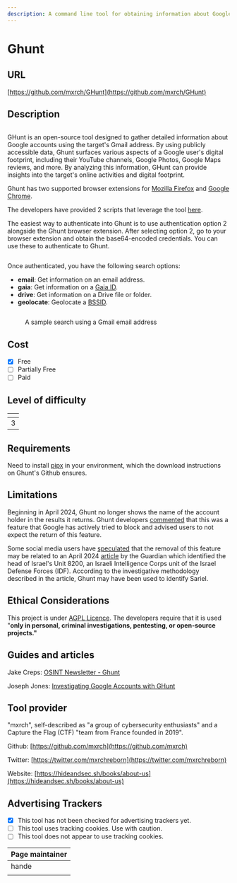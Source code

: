 ```yaml
---
description: A command line tool for obtaining information about Google accounts.
---
```


# Ghunt

## URL

[https://github.com/mxrch/GHunt](https://github.com/mxrch/GHunt)

## Description

<figure><img src=".gitbook/assets/Screenshot 2024-07-29 at 10.49.53 PM.png" alt=""><figcaption></figcaption></figure>

GHunt is an open-source tool designed to gather detailed information about Google accounts using the target's Gmail address. By using publicly accessible data, Ghunt surfaces various aspects of a Google user's digital footprint, including their YouTube channels, Google Photos, Google Maps reviews, and more. By analyzing this information, GHunt can provide insights into the target's online activities and digital footprint.&#x20;

Ghunt has two supported browser extensions for [Mozilla Firefox](https://addons.mozilla.org/en-US/firefox/addon/ghunt-companion/) and [Google Chrome](https://chromewebstore.google.com/detail/ghunt-companion/dpdcofblfbmmnikcbmmiakkclocadjab).

The developers have provided 2 scripts that leverage the tool [here](https://github.com/mxrch/GHunt/tree/master/examples).

The easiest way to authenticate into Ghunt is to use authentication option 2 alongside the Ghunt browser extension. After selecting option 2, go to your browser extension and obtain the base64-encoded credentials. You can use these to authenticate to Ghunt.

<figure><img src=".gitbook/assets/Screenshot 2024-07-29 at 10.47.52 PM.png" alt=""><figcaption></figcaption></figure>

Once authenticated, you have the following search options:

* **email**: Get information on an email address.&#x20;
* **gaia**: Get information on a [Gaia ID](https://developers.google.com/issue-tracker/concepts/access-control).&#x20;
* **drive**: Get information on a Drive file or folder.&#x20;
* **geolocate**: Geolocate a [BSSID](https://www.gorelo.io/blog/what-is-bssid/).

<figure><img src=".gitbook/assets/Screenshot 2024-08-20 at 12.06.20 PM.png" alt=""><figcaption><p>A sample search using a Gmail email address</p></figcaption></figure>





## Cost

* [x] Free
* [ ] Partially Free
* [ ] Paid

## Level of difficulty

<table><thead><tr><th data-type="rating" data-max="5"></th></tr></thead><tbody><tr><td>3</td></tr></tbody></table>

## Requirements

Need to install [pipx](https://github.com/pypa/pipx) in your environment, which the download instructions on Ghunt's Github ensures. &#x20;

## Limitations

Beginning in April 2024, Ghunt no longer shows the name of the account holder in the results it returns. Ghunt developers [commented](https://github.com/mxrch/GHunt/issues/515#issuecomment-2040998530) that this was a feature that Google has actively tried to block and advised users to not expect the return of this feature.&#x20;

Some social media users have [speculated](https://x.com/chrisd9r/status/1777728428621328820) that the removal of this feature may be related to an April 2024 [article](https://www.theguardian.com/world/2024/apr/05/top-israeli-spy-chief-exposes-his-true-identity-in-online-security-lapse) by the Guardian which identified the head of Israel's Unit 8200, an Israeli Intelligence Corps unit of the Israel Defense Forces (IDF). According to the investigative methodology described in the article, Ghunt may have been used to identify Sariel.

## Ethical Considerations

This project is under [AGPL Licence](https://choosealicense.com/licenses/agpl-3.0/). The developers require that it is used "**only in personal, criminal investigations, pentesting, or open-source projects."**

## Guides and articles

Jake Creps: [OSINT Newsletter - Ghunt](https://osintnewsletter.com/p/ghunt)

Joseph Jones: [Investigating Google Accounts with GHunt](https://os2int.com/toolbox/investigating-google-accounts-with-ghunt/)

## Tool provider

"mxrch", self-described as "a group of cybersecurity enthusiasts" and a Capture the Flag (CTF) "team from France founded in 2019".&#x20;

Github: [https://github.com/mxrch](https://github.com/mxrch)

Twitter: [https://twitter.com/mxrchreborn](https://twitter.com/mxrchreborn)

Website: [https://hideandsec.sh/books/about-us](https://hideandsec.sh/books/about-us)

## Advertising Trackers

* [x] This tool has not been checked for advertising trackers yet.
* [ ] This tool uses tracking cookies. Use with caution.
* [ ] This tool does not appear to use tracking cookies.

| Page maintainer |
| --------------- |
| hande           |
|                 |
